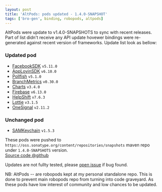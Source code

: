 ```yaml
---
layout: post
title: 'AltPods: pods updated - 1.4.0-SNAPSHOT'
tags: ['bro-gen', binding, robopods, altpods]
---
```

AltPods were update to v1.4.0-SNAPSHOTS to sync with recent releases. Part of list didn't receive any API update hovewer bindings were re-generated against recent version of frameworks. Update list look as bellow:  

### Updated pod
- [FacebookSDK](https://github.com/dkimitsa/robovm-robopods/tree/alt/facebook) `v5.11.0` 
- [AppLovinSDK](https://github.com/dkimitsa/robovm-robopods/tree/alt/applovinsdk/ios) `v6.10.0` 
- [Pollfish](https://github.com/dkimitsa/robovm-robopods/tree/alt/pollfish/ios) `v5.1.0`
- [BranchMetrics](https://github.com/dkimitsa/robovm-robopods/tree/alt/branchmetrics/ios) `v0.30.0`
- [Charts](https://github.com/dkimitsa/robovm-robopods/tree/alt/charts/ios) `v3.4.0`
- [Firebase](https://github.com/dkimitsa/robovm-robopods/tree/alt/firebase) `v6.13.0`
- [HelpShift](https://github.com/dkimitsa/robovm-robopods/tree/alt/helpshift/ios) `v7.6.3`
- [Lottie](https://github.com/dkimitsa/robovm-robopods/tree/alt/lottie/ios) `v3.1.5`
- [OneSignal](https://github.com/dkimitsa/robovm-robopods/tree/alt/onesignal/ios) `v2.11.2`

### Unchanged pod
- [SAMKeychain](https://github.com/dkimitsa/robovm-robopods/tree/alt/samkeychain/ios) `v1.5.3`


These pods were pushed to `https://oss.sonatype.org/content/repositories/snapshots` maven repo under `1.4.0-SNAPSHOTS` version.  
[Source code @github](https://github.com/dkimitsa/robovm-robopods)  


Updates are not fullty tested, please [open issue](https://github.com/dkimitsa/robovm-robopods/issues/new) if bug found.

NB: AltPods -- are robopods kept at my personal standalone repo. This is done to prevent main robopods repo from turning into code graveyard. As these pods have low interest of community and low chances to be updated.
